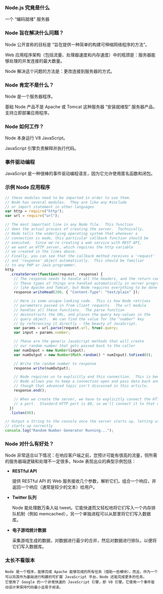 ### Node.js 究竟是什么

一个 “编码就绪” 服务器

### Node 旨在解决什么问题？

Node 公开宣称的目标是 “旨在提供一种简单的构建可伸缩网络程序的方法”。

Web 应用程序架构（包括流量、处理器速度和内存速度）中的瓶颈是：服务器能够处理的并发连接的最大数量。

Node 解决这个问题的方法是：更改连接到服务器的方式。

### Node 肯定不是什么？

Node 是一个服务器程序。

基础 Node 产品不是 Apache 或 Tomcat 这种服务器 “安装就绪型” 服务器产品，支持立即部署应用程序。

### Node 如何工作？

Node 本身运行 V8 JavaScript。

JavaScript 引擎负责解释并执行代码。

### 事件驱动编程

JavaScript 是一种很棒的事件驱动编程语言，因为它允许使用匿名函数和闭包。

### 示例 Node 应用程序

```javascript
// these modules need to be imported in order to use them.
// Node has several modules.  They are like any #include
// or import statement in other languages
var http = require("http");
var url = require("url");

// The most important line in any Node file.  This function
// does the actual process of creating the server.  Technically,
// Node tells the underlying operating system that whenever a
// connection is made, this particular callback function should be
// executed.  Since we're creating a web service with REST API,
// we want an HTTP server, which requires the http variable
// we created in the lines above.
// Finally, you can see that the callback method receives a 'request'
// and 'response' object automatically.  This should be familiar
// to any PHP or Java programmer.
http
  .createServer(function(request, response) {
    // The response needs to handle all the headers, and the return codes
    // These types of things are handled automatically in server programs
    // like Apache and Tomcat, but Node requires everything to be done yourself
    response.writeHead(200, { "Content-Type": "text/plain" });

    // Here is some unique-looking code.  This is how Node retrives
    // parameters passed in from client requests.  The url module
    // handles all these functions.  The parse function
    // deconstructs the URL, and places the query key-values in the
    // query object.  We can find the value for the "number" key
    // by referencing it directly - the beauty of JavaScript.
    var params = url.parse(request.url, true).query;
    var input = params.number;

    // These are the generic JavaScript methods that will create
    // our random number that gets passed back to the caller
    var numInput = new Number(input);
    var numOutput = new Number(Math.random() * numInput).toFixed(0);

    // Write the random number to response
    response.write(numOutput);

    // Node requires us to explicitly end this connection.  This is because
    // Node allows you to keep a connection open and pass data back and forth,
    // though that advanced topic isn't discussed in this article.
    response.end();

    // When we create the server, we have to explicitly connect the HTTP server to
    // a port.  Standard HTTP port is 80, so we'll connect it to that one.
  })
  .listen(80);

// Output a String to the console once the server starts up, letting us know everything
// starts up correctly
console.log("Random Number Generator Running...");
```

### Node 对什么有好处？

Node 非常适合以下情况：在响应客户端之前，您预计可能有很高的流量，但所需的服务器端逻辑和处理不一定很多。Node 表现出众的典型示例包括：

- **RESTful API**

  提供 RESTful API 的 Web 服务接收几个参数，解析它们，组合一个响应，并返回一个响应（通常是较少的文本）给用户。

- **Twitter 队列**

  Node 能处理数万条入站 tweet。它能快速而又轻松地将它们写入一个内存排队机制（例如 memcached），另一个单独进程可以从那里将它们写入数据库。

- **电子游戏统计数据**

  采集游戏生成的数据，对数据进行最少的合并，然后对数据进行排队，以便将它们写入数据库。

### 太长不看版本

```
Node 是一个程序，能够完成 Apache 能够完成的所有任务（借助一些模块），而且，作为一个可以将其作为基础进行构建的可扩展 JavaScript 平台，Node 还能完成更多的任务。
它使用了 Google 的一个非常快速的 JavaScript 引擎，即 V8 引擎。它使用一个事件驱动设计来保持代码最小且易于阅读。
```

